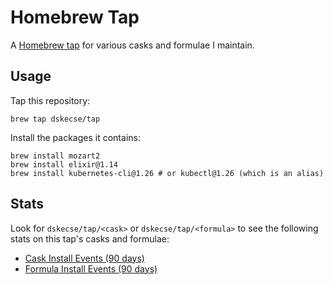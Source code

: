 # Homebrew Tap

A [Homebrew tap] for various casks and formulae I maintain.

[Homebrew tap]: https://github.com/Homebrew/brew/blob/master/docs/Taps.md

## Usage

Tap this repository:

    brew tap dskecse/tap

Install the packages it contains:

    brew install mozart2
    brew install elixir@1.14
    brew install kubernetes-cli@1.26 # or kubectl@1.26 (which is an alias)

## Stats

Look for `dskecse/tap/<cask>` or `dskecse/tap/<formula>` to see the following
stats on this tap's casks and formulae:

* [Cask Install Events (90 days)](https://formulae.brew.sh/analytics/cask-install/90d/)
* [Formula Install Events (90 days)](https://formulae.brew.sh/analytics/install/90d/)
